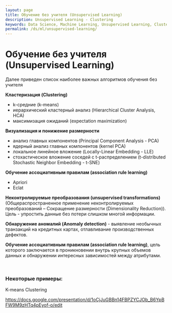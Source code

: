 ```yaml
---
layout: page
title: Обучение без учителя (Unsupervised Learning)
description: Unsupervised Learning - Clustering
keywords: Data Science, Machine Learning, Unsupervised Learning, Clustering, K-mean
permalink: /ds/ml/unsupervised-learning/
---
```


# Обучение без учителя (Unsupervised Learning)

Далее приведен список наиболее важных алгоритмов обучения без учителя

**Кластеризация (Clustering)**

- k-средние (k-means)
- иерархический кластерный анализ (Hierarchical Cluster Analysis, НСА)
- максимизация ожиданий (expectation maximization)

**Визуализация и понижение размерности**

- анализ главных компонентов (Principal Component Analysis - РСА)
- ядерный анализ главных компонентов (kernel РСА)
- локальное линейное вложение (Locally-Linear Embedding - LLE)
- стохастическое вложение соседей с t-распределением (t-distributed Stochastic Neighbor Embedding - t-SNE)

**Обучение ассоциативным правилам (association rule learning)**

- Apriori
- Eclat

**Неконтролируемые преобразования (unsupervised transformations)** (Общераспространенное применение неконтролируемых преобразований – Сокращение размерности (Dimensionality Reduction)). Цель - упростить данные без потери слишком многой информации.

**Обнаружение аномалий (Anomaly detection)** - выявление необычных транзак­ций на кредитных картах, отлавли­вание производственных дефектов.

**Обучение ассоциативным правилам (association rule learning)**, цель которого заключается в проник­новении внутрь крупных объемов данных и обнаружении интересных за­висимостей между атрибутами.

<br/>

### Некоторые примеры:

K-means Clustering

https://docs.google.com/presentation/d/1oCjJuGBBn14FBPZYCJOb_B6YpBFW9M9zHTq4pEyof-o/edit
